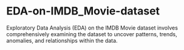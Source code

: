 # EDA-on-IMDB_Movie-dataset
Exploratory Data Analysis (EDA) on the IMDB Movie dataset involves comprehensively examining the dataset to uncover patterns, trends, anomalies, and relationships within the data. 
